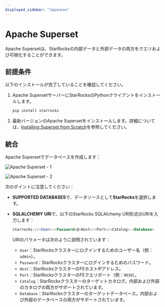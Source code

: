 ```yaml
---
displayed_sidebar: "Japanese"
---
```


# Apache Superset

Apache Supersetは、StarRocksの内部データと外部データの両方をクエリおよび可視化することができます。

## 前提条件

以下のインストールが完了していることを確認してください。

1. Apache SupersetサーバーにStarRocksのPythonクライアントをインストールします。

   ```SQL
   pip install starrocks
   ```

2. 最新バージョンのApache Supersetをインストールします。詳細については、[Installing Superset from Scratch](https://superset.apache.org/docs/installation/installing-superset-from-scratch/)を参照してください。

## 統合

Apache Supersetでデータベースを作成します：

![Apache Superset - 1](../../assets/BI_superset_1.png)

![Apache Superset - 2](../../assets/BI_superset_2.png)

次のポイントに注意してください：

- **SUPPORTED DATABASES**で、データソースとして**StarRocks**を選択します。
- **SQLALCHEMY** **URI**で、以下のStarRocks SQLAlchemy URI形式のURIを入力します：

  ```SQL
  starrocks://<User>:<Password>@<Host>:<Port>/<Catalog>.<Database>
  ```

  URIのパラメータは次のように説明されています：

  - `User`：StarRocksクラスターにログインするためのユーザー名（例：`admin`）。
  - `Password`：StarRocksクラスターにログインするためのパスワード。
  - `Host`：StarRocksクラスターのFEホストIPアドレス。
  - `Port`：StarRocksクラスターのFEクエリポート（例：`9030`）。
  - `Catalog`：StarRocksクラスターのターゲットカタログ。内部および外部のカタログの両方がサポートされています。
  - `Database`：StarRocksクラスターのターゲットデータベース。内部および外部のデータベースの両方がサポートされています。
